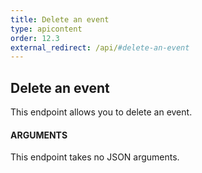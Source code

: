 ```yaml
---
title: Delete an event
type: apicontent
order: 12.3
external_redirect: /api/#delete-an-event
---
```

## Delete an event
This endpoint allows you to delete an event.

#### ARGUMENTS

This endpoint takes no JSON arguments.

